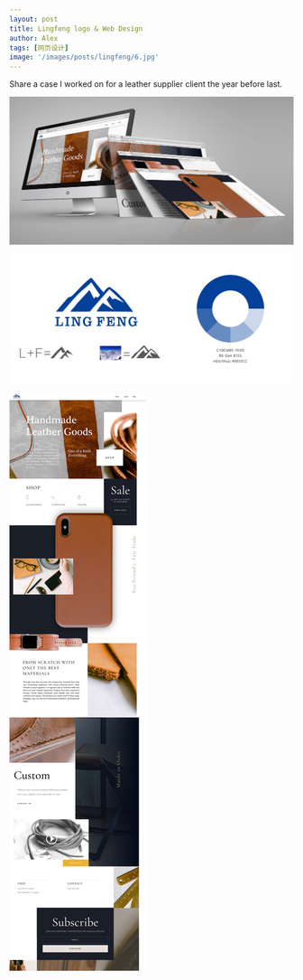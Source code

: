 ```yaml
---
layout: post
title: Lingfeng logo & Web Design
author: Alex
tags: [网页设计]
image: '/images/posts/lingfeng/6.jpg'
---
```


Share a case I worked on for a leather supplier client the year before last.

![](/images/posts/lingfeng/6.jpg)


![](/images/posts/lingfeng/2.jpg)


![](/images/posts/lingfeng/4.jpg)